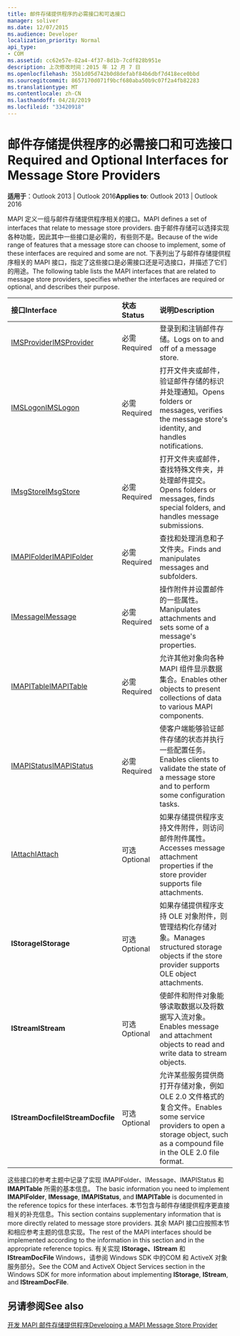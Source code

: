 ```yaml
---
title: 邮件存储提供程序的必需接口和可选接口
manager: soliver
ms.date: 12/07/2015
ms.audience: Developer
localization_priority: Normal
api_type:
- COM
ms.assetid: cc62e57e-82a4-4f37-8d1b-7cdf828b951e
description: 上次修改时间：2015 年 12 月 7 日
ms.openlocfilehash: 35b1d05d742b0d8defabf84b6dbf7d418ece0bbd
ms.sourcegitcommit: 8657170d071f9bcf680aba50b9c07f2a4fb82283
ms.translationtype: MT
ms.contentlocale: zh-CN
ms.lasthandoff: 04/28/2019
ms.locfileid: "33420918"
---
```

# <a name="required-and-optional-interfaces-for-message-store-providers"></a><span data-ttu-id="3debd-103">邮件存储提供程序的必需接口和可选接口</span><span class="sxs-lookup"><span data-stu-id="3debd-103">Required and Optional Interfaces for Message Store Providers</span></span>

 
  
<span data-ttu-id="3debd-104">**适用于**：Outlook 2013 | Outlook 2016</span><span class="sxs-lookup"><span data-stu-id="3debd-104">**Applies to**: Outlook 2013 | Outlook 2016</span></span> 
  
<span data-ttu-id="3debd-105">MAPI 定义一组与邮件存储提供程序相关的接口。</span><span class="sxs-lookup"><span data-stu-id="3debd-105">MAPI defines a set of interfaces that relate to message store providers.</span></span> <span data-ttu-id="3debd-106">由于邮件存储可以选择实现各种功能，因此其中一些接口是必需的，有些则不是。</span><span class="sxs-lookup"><span data-stu-id="3debd-106">Because of the wide range of features that a message store can choose to implement, some of these interfaces are required and some are not.</span></span> <span data-ttu-id="3debd-107">下表列出了与邮件存储提供程序相关的 MAPI 接口，指定了这些接口是必需接口还是可选接口，并描述了它们的用途。</span><span class="sxs-lookup"><span data-stu-id="3debd-107">The following table lists the MAPI interfaces that are related to message store providers, specifies whether the interfaces are required or optional, and describes their purpose.</span></span>
  
|<span data-ttu-id="3debd-108">**接口**</span><span class="sxs-lookup"><span data-stu-id="3debd-108">**Interface**</span></span>|<span data-ttu-id="3debd-109">**状态**</span><span class="sxs-lookup"><span data-stu-id="3debd-109">**Status**</span></span>|<span data-ttu-id="3debd-110">**说明**</span><span class="sxs-lookup"><span data-stu-id="3debd-110">**Description**</span></span>|
|:-----|:-----|:-----|
|[<span data-ttu-id="3debd-111">IMSProvider</span><span class="sxs-lookup"><span data-stu-id="3debd-111">IMSProvider</span></span>](imsprovideriunknown.md) <br/> |<span data-ttu-id="3debd-112">必需</span><span class="sxs-lookup"><span data-stu-id="3debd-112">Required</span></span>  <br/> |<span data-ttu-id="3debd-113">登录到和注销邮件存储。</span><span class="sxs-lookup"><span data-stu-id="3debd-113">Logs on to and off of a message store.</span></span>  <br/> |
|[<span data-ttu-id="3debd-114">IMSLogon</span><span class="sxs-lookup"><span data-stu-id="3debd-114">IMSLogon</span></span>](imslogoniunknown.md) <br/> |<span data-ttu-id="3debd-115">必需</span><span class="sxs-lookup"><span data-stu-id="3debd-115">Required</span></span>  <br/> |<span data-ttu-id="3debd-116">打开文件夹或邮件，验证邮件存储的标识并处理通知。</span><span class="sxs-lookup"><span data-stu-id="3debd-116">Opens folders or messages, verifies the message store's identity, and handles notifications.</span></span>  <br/> |
|[<span data-ttu-id="3debd-117">IMsgStore</span><span class="sxs-lookup"><span data-stu-id="3debd-117">IMsgStore</span></span>](imsgstoreimapiprop.md) <br/> |<span data-ttu-id="3debd-118">必需</span><span class="sxs-lookup"><span data-stu-id="3debd-118">Required</span></span>  <br/> |<span data-ttu-id="3debd-119">打开文件夹或邮件，查找特殊文件夹，并处理邮件提交。</span><span class="sxs-lookup"><span data-stu-id="3debd-119">Opens folders or messages, finds special folders, and handles message submissions.</span></span>  <br/> |
|[<span data-ttu-id="3debd-120">IMAPIFolder</span><span class="sxs-lookup"><span data-stu-id="3debd-120">IMAPIFolder</span></span>](imapifolderimapicontainer.md) <br/> |<span data-ttu-id="3debd-121">必需</span><span class="sxs-lookup"><span data-stu-id="3debd-121">Required</span></span>  <br/> |<span data-ttu-id="3debd-122">查找和处理消息和子文件夹。</span><span class="sxs-lookup"><span data-stu-id="3debd-122">Finds and manipulates messages and subfolders.</span></span>  <br/> |
|[<span data-ttu-id="3debd-123">IMessage</span><span class="sxs-lookup"><span data-stu-id="3debd-123">IMessage</span></span>](imessageimapiprop.md) <br/> |<span data-ttu-id="3debd-124">必需</span><span class="sxs-lookup"><span data-stu-id="3debd-124">Required</span></span>  <br/> |<span data-ttu-id="3debd-125">操作附件并设置邮件的一些属性。</span><span class="sxs-lookup"><span data-stu-id="3debd-125">Manipulates attachments and sets some of a message's properties.</span></span>  <br/> |
|[<span data-ttu-id="3debd-126">IMAPITable</span><span class="sxs-lookup"><span data-stu-id="3debd-126">IMAPITable</span></span>](imapitableiunknown.md) <br/> |<span data-ttu-id="3debd-127">必需</span><span class="sxs-lookup"><span data-stu-id="3debd-127">Required</span></span>  <br/> |<span data-ttu-id="3debd-128">允许其他对象向各种 MAPI 组件显示数据集合。</span><span class="sxs-lookup"><span data-stu-id="3debd-128">Enables other objects to present collections of data to various MAPI components.</span></span>  <br/> |
|[<span data-ttu-id="3debd-129">IMAPIStatus</span><span class="sxs-lookup"><span data-stu-id="3debd-129">IMAPIStatus</span></span>](imapistatusimapiprop.md) <br/> |<span data-ttu-id="3debd-130">必需</span><span class="sxs-lookup"><span data-stu-id="3debd-130">Required</span></span>  <br/> |<span data-ttu-id="3debd-131">使客户端能够验证邮件存储的状态并执行一些配置任务。</span><span class="sxs-lookup"><span data-stu-id="3debd-131">Enables clients to validate the state of a message store and to perform some configuration tasks.</span></span>  <br/> |
|[<span data-ttu-id="3debd-132">IAttach</span><span class="sxs-lookup"><span data-stu-id="3debd-132">IAttach</span></span>](iattachimapiprop.md) <br/> |<span data-ttu-id="3debd-133">可选</span><span class="sxs-lookup"><span data-stu-id="3debd-133">Optional</span></span>  <br/> |<span data-ttu-id="3debd-134">如果存储提供程序支持文件附件，则访问邮件附件属性。</span><span class="sxs-lookup"><span data-stu-id="3debd-134">Accesses message attachment properties if the store provider supports file attachments.</span></span>  <br/> |
|<span data-ttu-id="3debd-135">**IStorage**</span><span class="sxs-lookup"><span data-stu-id="3debd-135">**IStorage**</span></span> <br/> |<span data-ttu-id="3debd-136">可选</span><span class="sxs-lookup"><span data-stu-id="3debd-136">Optional</span></span>  <br/> |<span data-ttu-id="3debd-137">如果存储提供程序支持 OLE 对象附件，则管理结构化存储对象。</span><span class="sxs-lookup"><span data-stu-id="3debd-137">Manages structured storage objects if the store provider supports OLE object attachments.</span></span>  <br/> |
|<span data-ttu-id="3debd-138">**IStream**</span><span class="sxs-lookup"><span data-stu-id="3debd-138">**IStream**</span></span> <br/> |<span data-ttu-id="3debd-139">可选</span><span class="sxs-lookup"><span data-stu-id="3debd-139">Optional</span></span>  <br/> |<span data-ttu-id="3debd-140">使邮件和附件对象能够读取数据以及将数据写入流对象。</span><span class="sxs-lookup"><span data-stu-id="3debd-140">Enables message and attachment objects to read and write data to stream objects.</span></span>  <br/> |
|<span data-ttu-id="3debd-141">**IStreamDocfile**</span><span class="sxs-lookup"><span data-stu-id="3debd-141">**IStreamDocfile**</span></span> <br/> |<span data-ttu-id="3debd-142">可选</span><span class="sxs-lookup"><span data-stu-id="3debd-142">Optional</span></span>  <br/> |<span data-ttu-id="3debd-143">允许某些服务提供商打开存储对象，例如 OLE 2.0 文件格式的复合文件。</span><span class="sxs-lookup"><span data-stu-id="3debd-143">Enables some service providers to open a storage object, such as a compound file in the OLE 2.0 file format.</span></span>  <br/> |
   
<span data-ttu-id="3debd-144">这些接口的参考主题中记录了实现 IMAPIFolder、IMessage、IMAPIStatus 和 **IMAPITable** 所需的基本信息。   </span><span class="sxs-lookup"><span data-stu-id="3debd-144">The basic information you need to implement **IMAPIFolder**, **IMessage**, **IMAPIStatus**, and **IMAPITable** is documented in the reference topics for these interfaces.</span></span> <span data-ttu-id="3debd-145">本节包含与邮件存储提供程序更直接相关的补充信息。</span><span class="sxs-lookup"><span data-stu-id="3debd-145">This section contains supplementary information that is more directly related to message store providers.</span></span> <span data-ttu-id="3debd-146">其余 MAPI 接口应按照本节和相应参考主题的信息实现。</span><span class="sxs-lookup"><span data-stu-id="3debd-146">The rest of the MAPI interfaces should be implemented according to the information in this section and in the appropriate reference topics.</span></span> <span data-ttu-id="3debd-147">有关实现 **IStorage、IStream** 和 **IStreamDocFile** Windows，请参阅 Windows SDK 中的COM 和 ActiveX 对象服务部分。</span><span class="sxs-lookup"><span data-stu-id="3debd-147">See the COM and ActiveX Object Services section in the Windows SDK for more information about implementing **IStorage**, **IStream**, and **IStreamDocFile**.</span></span>
  
## <a name="see-also"></a><span data-ttu-id="3debd-148">另请参阅</span><span class="sxs-lookup"><span data-stu-id="3debd-148">See also</span></span>



[<span data-ttu-id="3debd-149">开发 MAPI 邮件存储提供程序</span><span class="sxs-lookup"><span data-stu-id="3debd-149">Developing a MAPI Message Store Provider</span></span>](developing-a-mapi-message-store-provider.md)

